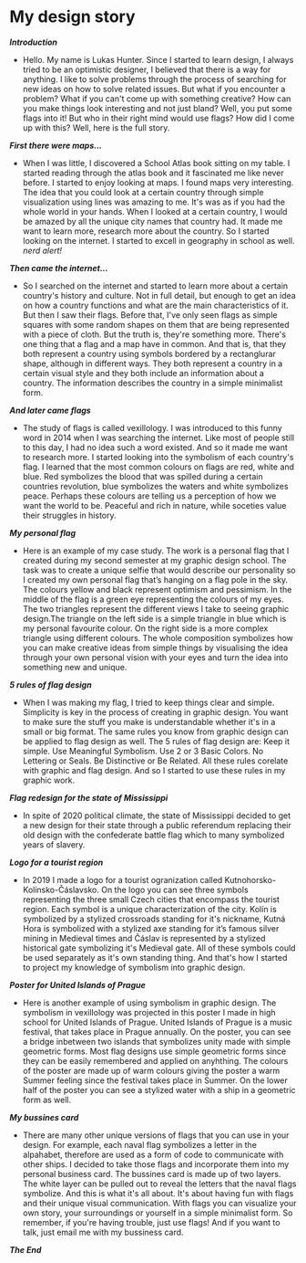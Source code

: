 
# My design story

***Introduction***

* Hello. My name is Lukas Hunter. Since I started to learn design, I always tried to be an optimistic designer, I believed that there is a way for anything. I like to solve problems through the process of searching for new ideas on how to solve related issues. But what if you encounter a problem? What if you can't come up with something creative? How can you make things look interesting and not just bland? Well, you put some flags into it! But who in their right mind would use flags? How did I come up with this? Well, here is the full story.

***First there were maps...***

* When I was little, I discovered a School Atlas book sitting on my table. I started reading through the atlas book and it fascinated me like never before. I started to enjoy looking at maps. I found maps very interesting. The idea that you could look at a certain country through simple visualization using lines was amazing to me. It's was as if you had the whole world in your hands. When I looked at a certain country, I would be amazed by all the unique city names that country had. It made me want to learn more, research more about the country. So I started looking on the internet. I started to excell in geography in school as well. *nerd alert!* 

***Then came the internet...***

* So I searched on the internet and started to learn more about a certain country's history and culture. Not in full detail, but enough to get an idea on how a country functions and what are the main characteristics of it. But then I saw their flags. Before that, I've only seen flags as simple squares with some random shapes on them that are being represented with a piece of cloth. But the truth is, they're something more. There's one thing that a flag and a map have in common. And that is, that they both represent a country using symbols bordered by a rectanglurar shape, although in different ways. They both represent a country in a certain visual style and they both include an information about a country. The information describes the country in a simple minimalist form. 

***And later came flags***

* The study of flags is called vexillology. I was introduced to this funny word in 2014 when I was searching the internet. Like most of people still to this day, I had no idea such a word existed. And so it made me want to research more. I started looking into the symbolism of each country's flag. I learned that the most common colours on flags are red, white and blue. Red symbolizes the blood that was spilled during a certain countries revolution, blue symbolizes the waters and white symbolizes peace. Perhaps these colours are telling us a perception of how we want the world to be. Peaceful and rich in nature, while soceties value their struggles in history. 

***My personal flag***

* Here is an example of my case study. The work is a personal flag that I created during my second semester at my graphic design school. The task was to create a unique selfie that would describe our personality so I created my own personal flag that’s hanging on a flag pole in the sky. The colours yellow and black represent optimism and pessimism. In the middle of the flag is a green eye representing the colours of my eyes. The two triangles represent the different views I take to seeing graphic design.The triangle on the left side is a simple triangle in blue which is my personal favourite colour. On the right side is a more complex triangle using different colours. The whole composition symbolizes how you can make creative ideas from simple things by visualising the idea through your own personal vision with your eyes and turn the idea into something new and unique.

***5 rules of flag design***

* When I was making my flag, I tried to keep things clear and simple. Simplicity is key in the process of creating in graphic design. You want to make sure the stuff you make is understandable whether it's in a small or big format. The same rules you know from graphic design can be applied to flag design as well. The 5 rules of flag design are: Keep it simple. Use Meaningful Symbolism. Use 2 or 3 Basic Colors. No Lettering or Seals. Be Distinctive or Be Related. All these rules corelate with graphic and flag design. And so I started to use these rules in my graphic work. 

***Flag redesign for the state of Mississippi***

* In spite of 2020 political climate, the state of Mississippi decided to get a new design for their state through a public referendum replacing their old design with the confederate battle flag which to many symbolized years of slavery. 

***Logo for a tourist region***

* In 2019 I made a logo for a tourist ogranization called Kutnohorsko-Kolínsko-Čáslavsko. On the logo you can see three symbols representing the three small Czech cities that encompass the tourist region. Each symbol is a unique characterization of the city. Kolín is symbolized by a stylized crossroads standing for it's nickname, Kutná Hora is symbolized with a stylized axe standing for it’s famous silver mining in Medieval times and Čáslav is represented by a stylized historical gate symbolizing it's Medieval gate. All of these symbols could be used separately as it's own standing thing. And that's how I started to project my knowledge of symbolism into graphic design. 

***Poster for United Islands of Prague***

* Here is another example of using symbolism in graphic design. The symbolism in vexillology was projected in this poster I made in high school for United Islands of Prague. United Islands of Prague is a music festival, that takes place in Prague annually. On the poster, you can see a bridge inbetween two islands that symbolizes unity made with simple geometric forms. Most flag designs use simple geometric forms since they can be easily remembered and applied on anyhthing. The colours of the poster are made up of warm colours giving the poster a warm Summer feeling since the festival takes place in Summer. On the lower half of the poster you can see a stylized water with a ship in a geometric form as well. 

***My bussines card***

* There are many other unique versions of flags that you can use in your design. For example, each naval flag symbolizes a letter in the alpahabet, therefore are used as a form of code to communicate with other ships. I decided to take those flags and incorporate them into my personal business card. The bussines card is made up of two layers. The white layer can be pulled out to reveal the letters that the naval flags symbolize. And this is what it's all about. It's about having fun with flags and their unique visual communication. With flags you can visualize your own story, your surroundings or yourself in a simple minimalist form. So remember, if you're having trouble, just use flags! And if you want to talk, just email me with my bussiness card. 

***The End***






